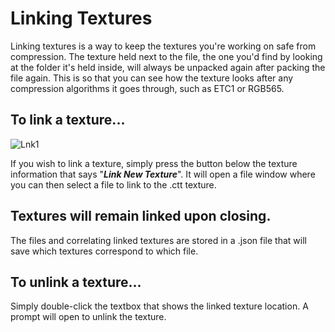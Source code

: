 # Linking Textures
 Linking textures is a way to keep the textures you're working on safe from compression. The texture held next to the file, the one you'd find by looking at the folder it's held inside, will always be unpacked again after packing the file again. This is so that you can see how the texture looks after any compression algorithms it goes through, such as ETC1 or RGB565.
#### 
## To link a texture...

![Lnk1](Help/Images/Lnk1.png)

 If you wish to link a texture, simply press the button below the texture information that says "__***Link New Texture***__". It will open a file window where you can then select a file to link to the .ctt texture.

## Textures will remain linked upon closing.
 The files and correlating linked textures are stored in a .json file that will save which textures correspond to which file.

## To unlink a texture...
 Simply double-click the textbox that shows the linked texture location. A prompt will open to unlink the texture.